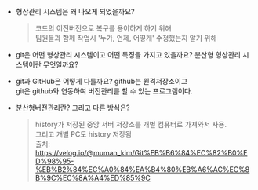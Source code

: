- 형상관리 시스템은 왜 나오게 되었을까요?
  > 코드의 이전버전으로 복구를 용이하게 하기 위해<br>
  > 팀원들과 함께 작업시 '누가, 언제, 어떻게' 수정했는지 알기 위해

* git은 어떤 형상관리 시스템이고 어떤 특징을 가지고 있을까요? 분산형 형상관리 시스템이란 무엇일까요?

* git과 GitHub은 어떻게 다를까요?
  github는 원격저장소이고<br>
  git은 github와 연동하여 버전관리를 할 수 있는 프로그램이다.

* 분산형버전관리란? 그리고 다른 방식은?
  > history가 저장된 중앙 서버 저장소를 개별 컴퓨터로 가져와서 사용.
  > <br>그리고 개별 PC도 history 저장됨
  > <br>출처: https://velog.io/@muman_kim/Git%EB%B6%84%EC%82%B0%ED%98%95-%EB%B2%84%EC%A0%84%EA%B4%80%EB%A6%AC%EC%8B%9C%EC%8A%A4%ED%85%9C
